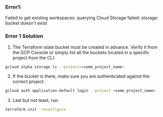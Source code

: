 ### Error1: 

Failed to get existing workspaces: querying Cloud Storage failed: storage: bucket doesn't exist

### Error 1 Solution 

1. The Terraform state bucket must be created in advance. Verify it from the GCP Console or simply list all the buckets located in a specific project from the CLI:

```bash
gcloud alpha storage ls --project=<some_project_name>
```

2. If the bucket is there, make sure you are authenticated against the correct project.

```bash
gcloud auth application-default login --project <some_project_name>
```
3. Last but not least, run:

```bash
terraform init -reconfigure
```
